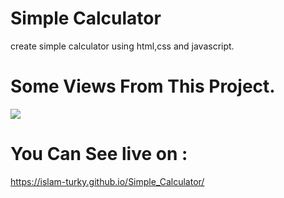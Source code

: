 # Simple Calculator
create simple calculator using html,css and javascript.
# Some Views From This Project.
<div>
<image src="https://github.com/Islam-Turky/Simple_Calculator/blob/d9e5d27a6522f959c042d98e23654323fce61a8c/calc.gif"/>
</div>
  
# You Can See live on : 
https://islam-turky.github.io/Simple_Calculator/
